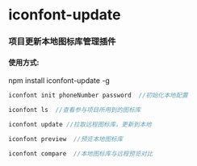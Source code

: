 # iconfont-update
### 项目更新本地图标库管理插件
#### 使用方式:
npm install  iconfont-update -g

```js
iconfont init phoneNumber password  //初始化本地配置

iconfont ls  //查看参与项目所用到的图标库

iconfont update //拉取远程图标库，更新到本地

iconfont preview  //预览本地图标库

iconfont compare  //本地图标库与远程预览对比